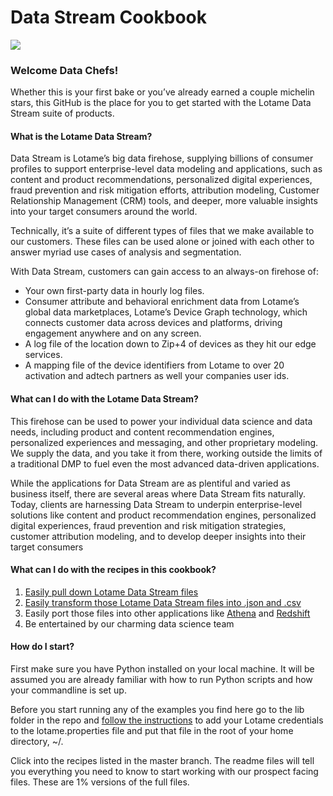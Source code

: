 # Data Stream Cookbook

![](https://resources.lotame.com/hubfs/Data_Stream_Cookbook.png)

### Welcome Data Chefs! 

Whether this is your first bake or you’ve already earned a couple michelin stars, this GitHub is the place for you to get started with the Lotame Data Stream suite of products. 

#### What is the Lotame Data Stream?

Data Stream is Lotame’s big data firehose, supplying billions of consumer profiles to support enterprise-level data modeling and applications, such as content and product recommendations, personalized digital experiences, fraud prevention and risk mitigation efforts, attribution modeling, Customer Relationship Management (CRM) tools, and deeper, more valuable insights into your target consumers around the world.

Technically, it’s a suite of different types of files that we make available to our customers. These files can be used alone or joined with each other to answer myriad use cases of analysis and segmentation. 

With Data Stream, customers can gain access to an always-on firehose of:
*   Your own first-party data in hourly log files. 
*   Consumer attribute and behavioral enrichment data from Lotame’s global data marketplaces, Lotame’s Device Graph technology, which connects customer data across devices and platforms, driving engagement anywhere and on any screen. 
*   A log file of the location down to Zip+4 of devices as they hit our edge services. 
*   A mapping file of the device identifiers from Lotame to over 20 activation and adtech partners as well your companies user ids. 

#### What can I do with the Lotame Data Stream?

This firehose can be used to power your individual data science and data needs, including product and content recommendation engines, personalized experiences and messaging, and other proprietary modeling. We supply the data, and you take it from there, working outside the limits of a traditional DMP to fuel even the most advanced data-driven applications.

While the applications for Data Stream are as plentiful and varied as business itself, there are several areas where Data Stream fits naturally. Today, clients are harnessing Data Stream to underpin enterprise-level solutions like content and product recommendation engines, personalized digital experiences, fraud prevention and risk mitigation strategies, customer attribution modeling, and to develop deeper insights into their target consumers

#### What can I do with the recipes in this cookbook? 

1. [Easily pull down Lotame Data Stream files](Recipes/Easily_Pull_Down_Files)
2. [Easily transform those Lotame Data Stream files into .json and .csv](Recipes/Convert_Files_Into_JSON_And_CSV)
3. Easily port those files into other applications like [Athena](Recipes/Load_Files_Into_Athena) and [Redshift](Recipes/Load_Files_Into_Redshift)
4. Be entertained by our charming data science team 

#### How do I start? 
First make sure you have Python installed on your local machine. It will be assumed you are already familiar with how to run Python scripts and how your commandline is set up. 

Before you start running any of the examples you find here go to the lib folder in the repo and [follow the instructions](https://github.com/Lotame/DataStream_Cookbook/tree/master/Recipes/lib) to add your Lotame credentials to the lotame.properties file and put that file in the root of your home directory, ~/.

Click into the recipes listed in the master branch. The readme files will tell you everything you need to know to start working with our prospect facing files. These are 1% versions of the full files.



